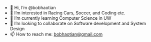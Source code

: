 - 👋 Hi, I’m @bobhaotian
- 👀 I’m interested in Racing Cars, Soccer, and Coding etc.
- 🌱 I’m currently learning Computer Science in UW
- 💞️ I’m looking to collaborate on Software development and System Design
- 📫 How to reach me: bobhaotian@gmail.com

<!---
bobhaotian/bobhaotian is a ✨ special ✨ repository because its `README.md` (this file) appears on your GitHub profile.
You can click the Preview link to take a look at your changes.
--->
